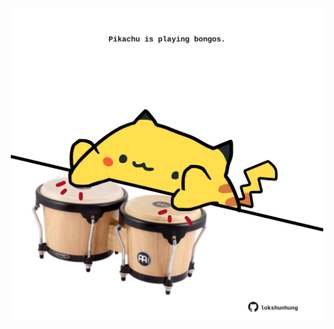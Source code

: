 <!-- built at 04/08/2025, 16:01:12 UTC -->
<p align="center">
  <img width="500" height="500" src="./ReadmeImage.svg">
</p>
